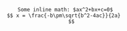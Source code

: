 <script>
    import Header from '$lib/components/Header.svelte'
    const topMatter = {
		description: "worked examples",
		course: "fluids", // statics, strength, fluids
		courseModule: "03.2 Forces Due to Static Fluids",
	};
</script>

<div class="page {topMatter.course}">
<Header {topMatter} />

<main>

    Some inline math: $ax^2+bx+c=0$    
    $$ x = \frac{-b\pm\sqrt{b^2-4ac}}{2a}     
    $$
</main>
</div>
